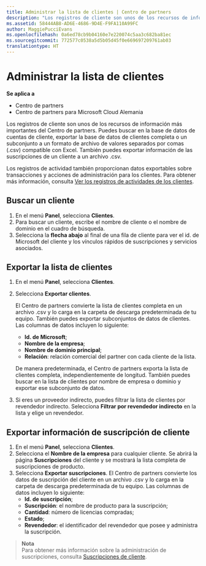 ```yaml
---
title: Administrar la lista de clientes | Centro de partners
description: "Los registros de cliente son unos de los recursos de información más importantes del Centro de partners."
ms.assetid: 58444AB8-AD6E-4686-9D4E-F9FA110A99FC
author: MaggiePucciEvans
ms.openlocfilehash: 0a6ed78cb9b04160e7e220074c5aa3c682ba81ec
ms.sourcegitcommit: 772577c0538a5d5b05d45f0e669697209761ab03
translationtype: HT
---
```

# <a name="manage-your-customer-list"></a>Administrar la lista de clientes

**Se aplica a**

-  Centro de partners
-  Centro de partners para Microsoft Cloud Alemania

Los registros de cliente son unos de los recursos de información más importantes del Centro de partners. Puedes buscar en la base de datos de cuentas de cliente, exportar la base de datos de clientes completa o un subconjunto a un formato de archivo de valores separados por comas (.csv) compatible con Excel. También puedes exportar información de las suscripciones de un cliente a un archivo .csv.

Los registros de actividad también proporcionan datos exportables sobre transacciones y acciones de administración para los clientes. Para obtener más información, consulta [Ver los registros de actividades de los clientes](activity-logs.md).


## <a name="search-for-a-customer"></a>Buscar un cliente

1.  En el menú **Panel**, selecciona **Clientes**.
2.  Para buscar un cliente, escribe el nombre de cliente o el nombre de dominio en el cuadro de búsqueda.
3.  Selecciona la **flecha abajo** al final de una fila de cliente para ver el id. de Microsoft del cliente y los vínculos rápidos de suscripciones y servicios asociados.


## <a name="export-your-customer-list"></a>Exportar la lista de clientes

1.  En el menú **Panel**, selecciona **Clientes**.
2.  Selecciona **Exportar clientes**.

    El Centro de partners convierte la lista de clientes completa en un archivo .csv y lo carga en la carpeta de descarga predeterminada de tu equipo. También puedes exportar subconjuntos de datos de clientes. Las columnas de datos incluyen lo siguiente:

    -   **Id. de Microsoft**;
    -   **Nombre de la empresa**;
    -   **Nombre de dominio principal**;
    -   **Relación**: relación comercial del partner con cada cliente de la lista.

    De manera predeterminada, el Centro de partners exporta la lista de clientes completa, independientemente de longitud. También puedes buscar en la lista de clientes por nombre de empresa o dominio y exportar ese subconjunto de datos.

3.  Si eres un proveedor indirecto, puedes filtrar la lista de clientes por revendedor indirecto. Selecciona **Filtrar por revendedor indirecto** en la lista y elige un revendedor.


## <a name="export-customer-subscription-information"></a>Exportar información de suscripción de cliente

1.  En el menú **Panel**, selecciona **Clientes**.
2.  Selecciona el **Nombre de la empresa** para cualquier cliente. Se abrirá la página **Suscripciones** del cliente y se mostrará la lista completa de suscripciones de producto.
3.  Selecciona **Exportar suscripciones**. El Centro de partners convierte los datos de suscripción del cliente en un archivo .csv y lo carga en la carpeta de descarga predeterminada de tu equipo. Las columnas de datos incluyen lo siguiente:
    -   **Id. de suscripción**;
    -   **Suscripción**: el nombre de producto para la suscripción;
    -   **Cantidad**: número de licencias compradas;
    -   **Estado**;
    -   **Revendedor**: el identificador del revendedor que posee y administra la suscripción.

>**Nota**<br>
Para obtener más información sobre la administración de suscripciones, consulta [Suscripciones de cliente](customer-subscriptions.md).

     

 

 



